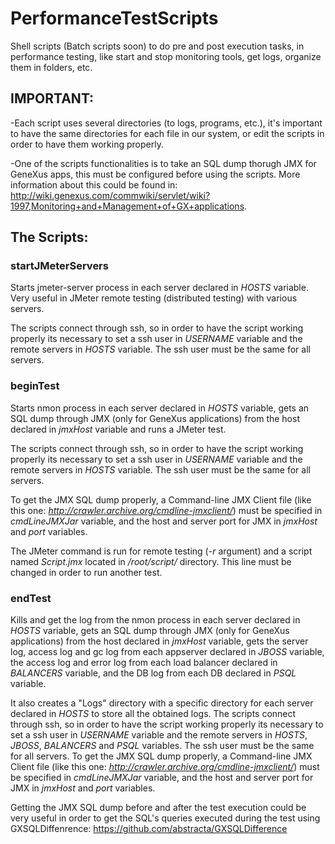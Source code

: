 # PerformanceTestScripts
Shell scripts (Batch scripts soon) to do pre and post execution tasks, in performance testing, like start and stop monitoring tools, get logs, organize them in folders, etc.

## IMPORTANT: 
-Each script uses several directories (to logs, programs, etc.), it's important to have the same directories for each file in our system, or edit the scripts in order to have them working properly.

-One of the scripts functionalities is to take an SQL dump thorugh JMX for GeneXus apps, this must be configured before using the scripts. More information about this could be found in: http://wiki.genexus.com/commwiki/servlet/wiki?1997,Monitoring+and+Management+of+GX+applications.

## The Scripts:

### startJMeterServers
Starts jmeter-server process in each server declared in *HOSTS* variable. Very useful in JMeter remote testing (distributed testing) with various servers.

The scripts connect through ssh, so in order to have the script working properly its necessary to set a ssh user in *USERNAME* variable and the remote servers in *HOSTS* variable. The ssh user must be the same for all servers.

### beginTest
Starts nmon process in each server declared in *HOSTS* variable, gets an SQL dump through JMX (only for GeneXus applications) from the host declared in *jmxHost* variable and runs a JMeter test.

The scripts connect through ssh, so in order to have the script working properly its necessary to set a ssh user in *USERNAME* variable and the remote servers in *HOSTS* variable. The ssh user must be the same for all servers.

To get the JMX SQL dump properly, a Command-line JMX Client file (like this one: *http://crawler.archive.org/cmdline-jmxclient/*) must be specified in *cmdLineJMXJar* variable, and the host and server port for JMX in *jmxHost* and *port* variables.

The JMeter command is run for remote testing (*-r* argument) and a script named *Script.jmx* located in */root/script/* directory. This line must be changed in order to run another test.

### endTest
Kills and get the log from the nmon process in each server declared in *HOSTS* variable, gets an SQL dump through JMX (only for GeneXus applications) from the host declared in *jmxHost* variable, gets the server log, access log and gc log from each appserver declared in *JBOSS* variable, the access log and error log from each load balancer declared in *BALANCERS* variable, and the DB log from each DB declared in *PSQL* variable.

It also creates a "Logs" directory with a specific directory for each server declared in *HOSTS* to store all the obtained logs.
The scripts connect through ssh, so in order to have the script working properly its necessary to set a ssh user in *USERNAME* variable and the remote servers in *HOSTS*, *JBOSS*, *BALANCERS* and *PSQL* variables. The ssh user must be the same for all servers.
To get the JMX SQL dump properly, a Command-line JMX Client file (like this one: *http://crawler.archive.org/cmdline-jmxclient/*) must be specified in *cmdLineJMXJar* variable, and the host and server port for JMX in *jmxHost* and *port* variables.

Getting the JMX SQL dump before and after the test execution could be very useful in order to get the SQL's queries executed during the test using GXSQLDiffenrence: https://github.com/abstracta/GXSQLDifference
